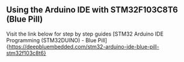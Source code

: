 ## Using the Arduino IDE with STM32F103C8T6 (Blue Pill)

Visit the link below for step by step guides 
[STM32 Arduino IDE Programming (STM32DUINO) - Blue Pill]{https://deepbluembedded.com/stm32-arduino-ide-blue-pill-stm32f103c8t6}
